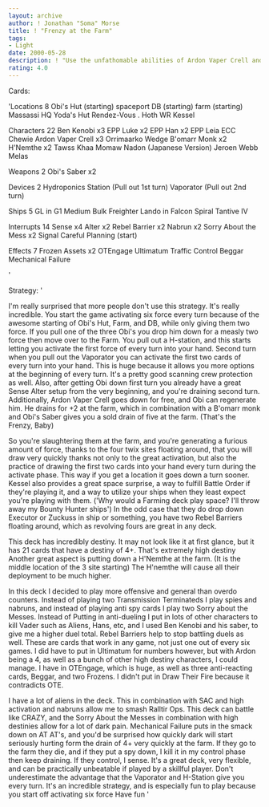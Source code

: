 ```yaml
---
layout: archive
author: ! Jonathan "Soma" Morse
title: ! "Frenzy at the Farm"
tags:
- Light
date: 2000-05-28
description: ! "Use the unfathomable abilities of Ardon Vaper Crell and his farming devices as a platform for light beatdown."
rating: 4.0
---
```

Cards: 

'Locations 8
Obi's Hut (starting)
 spaceport DB (starting)
 farm (starting)
Massassi HQ
Yoda's Hut
Rendez-Vous .
Hoth WR
Kessel

Characters 22
Ben Kenobi x3
EPP Luke x2
EPP Han x2
EPP Leia
ECC Chewie
Ardon Vaper Crell x3
Orrimaarko
Wedge
B'omarr Monk x2
H'Nemthe x2
Tawss Khaa
Momaw Nadon (Japanese Version)
Jeroen Webb
Melas

Weapons 2
Obi's Saber x2

Devices 2
Hydroponics Station (Pull out 1st turn)
Vaporator (Pull out 2nd turn)

Ships 5
GL in G1
Medium Bulk Freighter
Lando in Falcon
Spiral
Tantive IV

Interrupts 14
Sense x4
Alter x2
Rebel Barrier x2
Nabrun x2
Sorry About the Mess x2
Signal
Careful Planning (start)

Effects 7
Frozen Assets x2
OTEngage
Ultimatum
Traffic Control
Beggar
Mechanical Failure

'

Strategy: '

I'm really surprised that more people don't use this strategy.  It's really incredible.  You start the game activating six force every turn because of the awesome starting of Obi's Hut, Farm, and DB, while only giving them two force.  If you pull one of the three Obi's you drop him down for a measly two force then move over to the Farm.  You pull out a H-station, and this starts letting you activate the first force of every turn into your hand.  Second turn when you pull out the Vaporator you can activate the first two cards of every turn into your hand.  This is huge because it allows you more options at the beginning of every turn.  It's a pretty good scanning crew protection as well.  Also, after getting Obi down first turn you already have a great Sense Alter setup from the very beginning, and you're draining second turn.  Additionally, Ardon Vaper Crell goes down for free, and Obi can regenerate him.  He drains for +2 at the farm, which in combination with a B'omarr monk and Obi's Saber gives you a sold drain of five at the farm.  (That's the Frenzy, Baby)

So you're slaughtering them at the farm, and you're generating a furious amount of force, thanks to the four twix sites floating around, that you will draw very quickly thanks not only to the great activation, but also the practice of drawing the first two cards into your hand every turn during the activate phase.  This way if you get a location it goes down a turn sooner.  Kessel also provides a great space surprise, a way to fulfill Battle Order if they're playing it, and a way to utilize your ships when they least expect you're playing with them.  ('Why would a Farming deck play space?  I'll throw away my Bounty Hunter ships')	In the odd case that they do drop down Executor or Zuckuss in ship or something, you have two Rebel Barriers floating around, which as revolving fours are great in any deck.

This deck has incredibly destiny.  It may not look like it at first glance, but it has 21 cards that have a destiny of 4+.  That's extremely high destiny  Another great aspect is putting down a H'Nemthe at the farm.  (It is the middle location of the 3 site starting)	The H'nemthe will cause all their deployment to be much higher.

In this deck I decided to play more offensive and general than overdo counters.  Instead of playing two Transmission Terminateds I play spies and nabruns, and instead of playing anti spy cards I play two Sorry about the Messes.  Instead of Putting in anti-dueling I put in lots of other characters to kill Vader such as Aliens, Hans, etc, and I used Ben Kenobi and his saber, to give me a higher duel total.  Rebel Barriers help to stop battling duels as well.  These are cards that work in any game, not just one out of every six games.  I did have to put in Ultimatum for numbers however, but with Ardon being a 4, as well as a bunch of other high destiny characters, I could manage.  I have in OTEngage, which is huge, as well as three anti-reacting cards, Beggar, and two Frozens.  I didn't put in Draw Their Fire because it contradicts OTE.

I have a lot of aliens in the deck.  This in combination with SAC and high activation and nabruns allow me to smash Ralltir Ops.  This deck can battle like CRAZY, and the Sorry About the Messes in combination with high destinies allow for a lot of dark pain.  Mechanical Failure puts in the smack down on AT AT's, and you'd be surprised how quickly dark will start seriously hurting form the drain of 4+ very quickly at the farm.  If they go to the farm they die, and if they put a spy down, I kill it in my control phase then keep draining.  If they control, I sense.  It's a great deck, very flexible, and can be practically unbeatable if played by a skillful player.  Don't underestimate the advantage that the Vaporator and H-Station give you every turn.  It's an incredible strategy, and is especially fun to play because you start off activating six force  Have fun
'